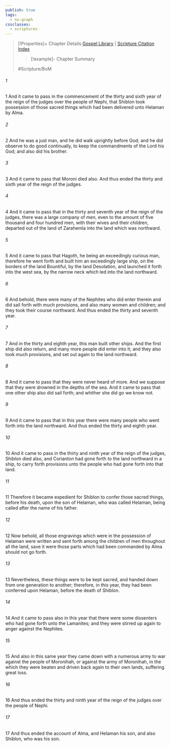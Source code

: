 ```yaml
---
publish: true
tags:
  - no-graph
cssclasses:
  - scriptures
---
```

>[!Properties]+ Chapter Details
>[Gospel Library](https://churchofjesuschrist.org/study/scriptures/bofm/alma/63?lang=eng)    |    [Scripture Citation Index](https://scriptures.byu.edu/#0d53f::c0d53f)
>>[!example]- Chapter Summary
>> 
> 
>
>#Scripture/BoM
###### 1
1 And it came to pass in the commencement of the thirty and sixth year of the reign of the judges over the people of Nephi, that Shiblon took possession of those sacred things which had been delivered unto Helaman by Alma.
###### 2
2 And he was a just man, and he did walk uprightly before God; and he did observe to do good continually, to keep the commandments of the Lord his God; and also did his brother.
###### 3
3 And it came to pass that Moroni died also. And thus ended the thirty and sixth year of the reign of the judges.
###### 4
4 And it came to pass that in the thirty and seventh year of the reign of the judges, there was a large company of men, even to the amount of five thousand and four hundred men, with their wives and their children, departed out of the land of Zarahemla into the land which was northward.
###### 5
5 And it came to pass that Hagoth, he being an exceedingly curious man, therefore he went forth and built him an exceedingly large ship, on the borders of the land Bountiful, by the land Desolation, and launched it forth into the west sea, by the narrow neck which led into the land northward.
###### 6
6 And behold, there were many of the Nephites who did enter therein and did sail forth with much provisions, and also many women and children; and they took their course northward. And thus ended the thirty and seventh year.
###### 7
7 And in the thirty and eighth year, this man built other ships. And the first ship did also return, and many more people did enter into it; and they also took much provisions, and set out again to the land northward.
###### 8
8 And it came to pass that they were never heard of more. And we suppose that they were drowned in the depths of the sea. And it came to pass that one other ship also did sail forth; and whither she did go we know not.
###### 9
9 And it came to pass that in this year there were many people who went forth into the land northward. And thus ended the thirty and eighth year.
###### 10
10 And it came to pass in the thirty and ninth year of the reign of the judges, Shiblon died also, and Corianton had gone forth to the land northward in a ship, to carry forth provisions unto the people who had gone forth into that land.
###### 11
11 Therefore it became expedient for Shiblon to confer those sacred things, before his death, upon the son of Helaman, who was called Helaman, being called after the name of his father.
###### 12
12 Now behold, all those engravings which were in the possession of Helaman were written and sent forth among the children of men throughout all the land, save it were those parts which had been commanded by Alma should not go forth.
###### 13
13 Nevertheless, these things were to be kept sacred, and handed down from one generation to another; therefore, in this year, they had been conferred upon Helaman, before the death of Shiblon.
###### 14
14 And it came to pass also in this year that there were some dissenters who had gone forth unto the Lamanites; and they were stirred up again to anger against the Nephites.
###### 15
15 And also in this same year they came down with a numerous army to war against the people of Moronihah, or against the army of Moronihah, in the which they were beaten and driven back again to their own lands, suffering great loss.
###### 16
16 And thus ended the thirty and ninth year of the reign of the judges over the people of Nephi.
###### 17
17 And thus ended the account of Alma, and Helaman his son, and also Shiblon, who was his son.
